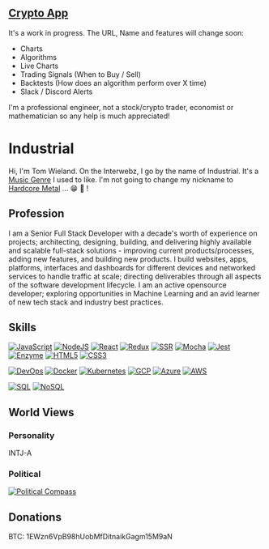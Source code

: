 ## [Crypto App](https://static-site-starter-kit.vercel.app/)

It's a work in progress. The URL, Name and features will change soon:
- Charts
- Algorithms
- Live Charts
- Trading Signals (When to Buy / Sell)
- Backtests (How does an algorithm perform over X time)
- Slack / Discord Alerts

I'm a professional engineer, not a stock/crypto trader, economist or mathematician so any help is much appreciated!

# Industrial

Hi, I'm Tom Wieland. On the Interwebz, I go by the name of Industrial. It's a [Music Genre](https://en.wikipedia.org/wiki/Industrial_music) I used to like. I'm not going to change my nickname to [Hardcore Metal](https://en.wikipedia.org/wiki/Metalcore) ... :grin: :metal: !

## Profession

I am a Senior Full Stack Developer with a decade's worth of experience on
projects; architecting, designing, building, and delivering highly available
and scalable full-stack solutions - improving current products/processes,
adding new features, and building new products. I build websites, apps,
platforms, interfaces and dashboards for different devices and networked
services to handle traffic at scale; directing deliverables through all
aspects of the software development lifecycle. I am an active opensource
developer; exploring opportunities in Machine Learning and an avid learner of
new tech stack and industry best practices.

## Skills

[![JavaScript](https://img.shields.io/badge/JavaScript-15-blue?style=flat)](https://img.shields.io/badge/JavaScript-15-blue?style=flat)
[![NodeJS](https://img.shields.io/badge/NodeJS-10-blue?style=flat)](https://img.shields.io/badge/NodeJS-10-blue?style=flat)
[![React](https://img.shields.io/badge/React-5-blue?style=flat)](https://img.shields.io/badge/React-5-blue?style=flat)
[![Redux](https://img.shields.io/badge/Redux-5-blue?style=flat)](https://img.shields.io/badge/Redux-5-blue?style=flat)
[![SSR](https://img.shields.io/badge/SSR-5-blue?style=flat)](https://img.shields.io/badge/SSR-5-blue?style=flat)
[![Mocha](https://img.shields.io/badge/Mocha-7-blue?style=flat)](https://img.shields.io/badge/Mocha-7-blue?style=flat)
[![Jest](https://img.shields.io/badge/Jest-5-blue?style=flat)](https://img.shields.io/badge/Jest-5-blue?style=flat)
[![Enzyme](https://img.shields.io/badge/Enzyme-5-blue?style=flat)](https://img.shields.io/badge/Enzyme-5-blue?style=flat)
[![HTML5](https://img.shields.io/badge/HTML5-6-blue?style=flat)](https://img.shields.io/badge/HTML5-6-blue?style=flat)
[![CSS3](https://img.shields.io/badge/CSS3-8-blue?style=flat)](https://img.shields.io/badge/CSS3-8-blue?style=flat)

[![DevOps](https://img.shields.io/badge/DevOps-7-blue?style=flat)](https://img.shields.io/badge/DevOps-7-blue?style=flat)
[![Docker](https://img.shields.io/badge/Docker-7-blue?style=flat)](https://img.shields.io/badge/Docker-7-blue?style=flat)
[![Kubernetes](https://img.shields.io/badge/Kubernetes-3-blue?style=flat)](https://img.shields.io/badge/Kubernetes-3-blue?style=flat)
[![GCP](https://img.shields.io/badge/GCP-3-blue?style=flat)](https://img.shields.io/badge/GCP-3-blue?style=flat)
[![Azure](https://img.shields.io/badge/Azure-1-blue?style=flat)](https://img.shields.io/badge/Azure-1-blue?style=flat)
[![AWS](https://img.shields.io/badge/AWS-1-blue?style=flat)](https://img.shields.io/badge/AWS-1-blue?style=flat)

[![SQL](https://img.shields.io/badge/SQL-15-blue?style=flat)](https://img.shields.io/badge/SQL-15-blue?style=flat)
[![NoSQL](https://img.shields.io/badge/NoSQL-10-blue?style=flat)](https://img.shields.io/badge/NoSQL-10-blue?style=flat)

## World Views

### Personality

INTJ-A

### Political

[![Political Compass](https://www.politicalcompass.org/chart?ec=-4.75&soc=-4.1)](https://www.politicalcompass.org)

## Donations

BTC: 1EWzn6VpB98hUobMfDitnaikGagm15M9aN